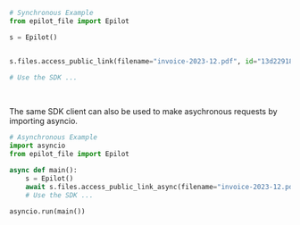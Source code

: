 <!-- Start SDK Example Usage [usage] -->
```python
# Synchronous Example
from epilot_file import Epilot

s = Epilot()


s.files.access_public_link(filename="invoice-2023-12.pdf", id="13d22918-36bd-4227-9ad4-2cb978788c8d")

# Use the SDK ...
```

</br>

The same SDK client can also be used to make asychronous requests by importing asyncio.
```python
# Asynchronous Example
import asyncio
from epilot_file import Epilot

async def main():
    s = Epilot()
    await s.files.access_public_link_async(filename="invoice-2023-12.pdf", id="13d22918-36bd-4227-9ad4-2cb978788c8d")
    # Use the SDK ...

asyncio.run(main())
```
<!-- End SDK Example Usage [usage] -->